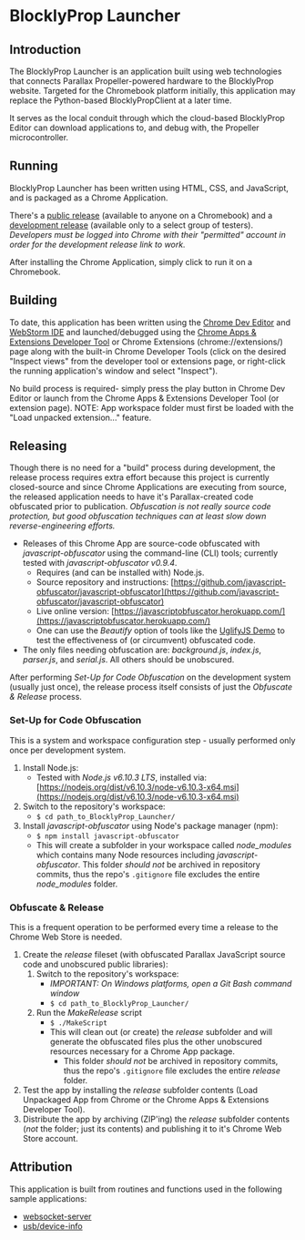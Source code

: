 # BlocklyProp Launcher


## Introduction

The BlocklyProp Launcher is an application built using web technologies that connects Parallax Propeller-powered hardware to the BlocklyProp website.  Targeted for the Chromebook platform initially, this application may replace the Python-based BlocklyPropClient at a later time.

It serves as the local conduit through which the cloud-based BlocklyProp Editor can download applications to, and debug with, the Propeller microcontroller.


## Running

BlocklyProp Launcher has been written using HTML, CSS, and JavaScript, and is packaged as a Chrome Application.

There's a [public release](https://chrome.google.com/webstore/detail/blocklyprop-launcher/iddpgcclgepllhnhlkkinbmmafpbnddb) (available to anyone on a Chromebook) and a [development release](https://chrome.google.com/webstore/detail/fbfgnnnjbckeodelipalbpnbpaiadggm) (available only to a select group of testers).  _Developers must be logged into Chrome with their "permitted" account in order for the development release link to work._

After installing the Chrome Application, simply click to run it on a Chromebook.


## Building

To date, this application has been written using the [Chrome Dev Editor](https://chrome.google.com/webstore/detail/chrome-dev-editor/pnoffddplpippgcfjdhbmhkofpnaalpg) and [WebStorm IDE](https://www.jetbrains.com/webstorm/) and launched/debugged using the [Chrome Apps & Extensions Developer Tool](https://chrome.google.com/webstore/detail/chrome-apps-extensions-de/ohmmkhmmmpcnpikjeljgnaoabkaalbgc) or Chrome Extensions (chrome://extensions/) page along with the built-in Chrome Developer Tools (click on the desired "Inspect views" from the developer tool or extensions page, or right-click the running application's window and select "Inspect").

No build process is required- simply press the play button in Chrome Dev Editor or launch from the Chrome Apps & Extensions Developer Tool (or extension page).  NOTE: App workspace folder must first be loaded with the "Load unpacked extension..." feature.


## Releasing

Though there is no need for a "build" process during development, the release process requires extra effort because this project is currently closed-source and since Chrome Applications are executing from source, the released application needs to have it's Parallax-created code obfuscated prior to publication.  _Obfuscation is not really source code protection, but good obfuscation techniques can at least slow down reverse-engineering efforts._

- Releases of this Chrome App are source-code obfuscated with _javascript-obfuscator_ using the command-line (CLI) tools; currently tested with _javascript-obfuscator v0.9.4_.
    - Requires (and can be installed with) Node.js.
    - Source repository and instructions: [https://github.com/javascript-obfuscator/javascript-obfuscator](https://github.com/javascript-obfuscator/javascript-obfuscator)
    - Live online version: [https://javascriptobfuscator.herokuapp.com/](https://javascriptobfuscator.herokuapp.com/)
    - One can use the _Beautify_ option of tools like the [UglifyJS Demo](http://lisperator.net/uglifyjs/) to test the effectiveness of (or circumvent) obfuscated code.
- The only files needing obfuscation are: _background.js_, _index.js_, _parser.js_, and _serial.js_.  All others should be unobscured.


After performing _Set-Up for Code Obfuscation_ on the development system (usually just once), the release process itself consists of just the _Obfuscate & Release_ process.


### Set-Up for Code Obfuscation

This is a system and workspace configuration step - usually performed only once per development system.

1. Install Node.js: 
    - Tested with _Node.js v6.10.3 LTS_, installed via: [https://nodejs.org/dist/v6.10.3/node-v6.10.3-x64.msi](https://nodejs.org/dist/v6.10.3/node-v6.10.3-x64.msi)
2. Switch to the repository's workspace:
    - ```$ cd path_to_BlocklyProp_Launcher/```
3. Install _javascript-obfuscator_ using Node's package manager (npm):
    - ```$ npm install javascript-obfuscator```
    - This will create a subfolder in your workspace called _node_modules_ which contains many Node resources including _javascript-obfuscator_.  This folder _should not_ be archived in repository commits, thus the repo's ```.gitignore``` file excludes the entire _node_modules_ folder.


### Obfuscate & Release

This is a frequent operation to be performed every time a release to the Chrome Web Store is needed.

1. Create the _release_ fileset (with obfuscated Parallax JavaScript source code and unobscured public libraries):
    1. Switch to the repository's workspace:
        - _IMPORTANT: On Windows platforms, open a Git Bash command window_
        - ```$ cd path_to_BlocklyProp_Launcher/```
    2. Run the _MakeRelease_ script
        - ```$ ./MakeScript```
        - This will clean out (or create) the _release_ subfolder and will generate the obfuscated files plus the other unobscured resources necessary for a Chrome App package.
            - This folder _should not_ be archived in repository commits, thus the repo's ```.gitignore``` file excludes the entire _release_ folder.
2. Test the app by installing the _release_ subfolder contents (Load Unpackaged App from Chrome or the Chrome Apps & Extensions Developer Tool).
3. Distribute the app by archiving (ZIP'ing) the _release_ subfolder contents (_not_ the folder; just its contents) and publishing it to it's Chrome Web Store account.


## Attribution

This application is built from routines and functions used in the following sample applications:
- [websocket-server](https://github.com/GoogleChrome/chrome-app-samples/tree/master/samples/websocket-server)
- [usb/device-info](https://github.com/GoogleChrome/chrome-app-samples/tree/master/samples/usb/device-info)
